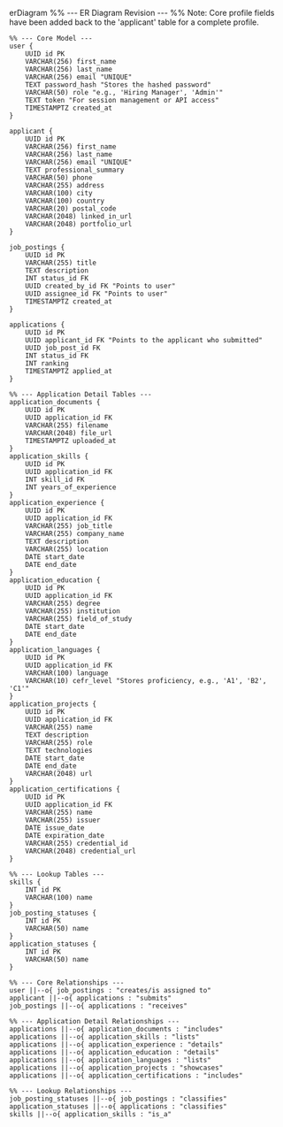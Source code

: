 erDiagram
    %% --- ER Diagram Revision ---
    %% Note: Core profile fields have been added back to the 'applicant' table for a complete profile.

    %% --- Core Model ---
    user {
        UUID id PK
        VARCHAR(256) first_name
        VARCHAR(256) last_name
        VARCHAR(256) email "UNIQUE"
        TEXT password_hash "Stores the hashed password"
        VARCHAR(50) role "e.g., 'Hiring Manager', 'Admin'"
        TEXT token "For session management or API access"
        TIMESTAMPTZ created_at
    }

    applicant {
        UUID id PK
        VARCHAR(256) first_name
        VARCHAR(256) last_name
        VARCHAR(256) email "UNIQUE"
        TEXT professional_summary
        VARCHAR(50) phone
        VARCHAR(255) address
        VARCHAR(100) city
        VARCHAR(100) country
        VARCHAR(20) postal_code
        VARCHAR(2048) linked_in_url
        VARCHAR(2048) portfolio_url
    }

    job_postings {
        UUID id PK
        VARCHAR(255) title
        TEXT description
        INT status_id FK
        UUID created_by_id FK "Points to user"
        UUID assignee_id FK "Points to user"
        TIMESTAMPTZ created_at
    }

    applications {
        UUID id PK
        UUID applicant_id FK "Points to the applicant who submitted"
        UUID job_post_id FK
        INT status_id FK
        INT ranking
        TIMESTAMPTZ applied_at
    }

    %% --- Application Detail Tables ---
    application_documents {
        UUID id PK
        UUID application_id FK
        VARCHAR(255) filename
        VARCHAR(2048) file_url
        TIMESTAMPTZ uploaded_at
    }
    application_skills {
        UUID id PK
        UUID application_id FK
        INT skill_id FK
        INT years_of_experience
    }
    application_experience {
        UUID id PK
        UUID application_id FK
        VARCHAR(255) job_title
        VARCHAR(255) company_name
        TEXT description
        VARCHAR(255) location
        DATE start_date
        DATE end_date
    }
    application_education {
        UUID id PK
        UUID application_id FK
        VARCHAR(255) degree
        VARCHAR(255) institution
        VARCHAR(255) field_of_study
        DATE start_date
        DATE end_date
    }
    application_languages {
        UUID id PK
        UUID application_id FK
        VARCHAR(100) language
        VARCHAR(10) cefr_level "Stores proficiency, e.g., 'A1', 'B2', 'C1'"
    }
    application_projects {
        UUID id PK
        UUID application_id FK
        VARCHAR(255) name
        TEXT description
        VARCHAR(255) role
        TEXT technologies
        DATE start_date
        DATE end_date
        VARCHAR(2048) url
    }
    application_certifications {
        UUID id PK
        UUID application_id FK
        VARCHAR(255) name
        VARCHAR(255) issuer
        DATE issue_date
        DATE expiration_date
        VARCHAR(255) credential_id
        VARCHAR(2048) credential_url
    }

    %% --- Lookup Tables ---
    skills {
        INT id PK
        VARCHAR(100) name
    }
    job_posting_statuses {
        INT id PK
        VARCHAR(50) name
    }
    application_statuses {
        INT id PK
        VARCHAR(50) name
    }

    %% --- Core Relationships ---
    user ||--o{ job_postings : "creates/is assigned to"
    applicant ||--o{ applications : "submits"
    job_postings ||--o{ applications : "receives"
    
    %% --- Application Detail Relationships ---
    applications ||--o{ application_documents : "includes"
    applications ||--o{ application_skills : "lists"
    applications ||--o{ application_experience : "details"
    applications ||--o{ application_education : "details"
    applications ||--o{ application_languages : "lists"
    applications ||--o{ application_projects : "showcases"
    applications ||--o{ application_certifications : "includes"

    %% --- Lookup Relationships ---
    job_posting_statuses ||--o{ job_postings : "classifies"
    application_statuses ||--o{ applications : "classifies"
    skills ||--o{ application_skills : "is_a"